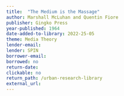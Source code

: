 ```yaml
---
title:  "The Medium is the Massage"
author: Marshall McLuhan and Quentin Fiore
publisher: Gingko Press
year-published: 1964
date-added-to-library: 2022-25-05
theme: Media Theory
lender-email:
lender: SPIN 
borrower-email:
borrowed: no
return-date:
clickable: no
return_path: /urban-research-library
external_url: 
---
```

